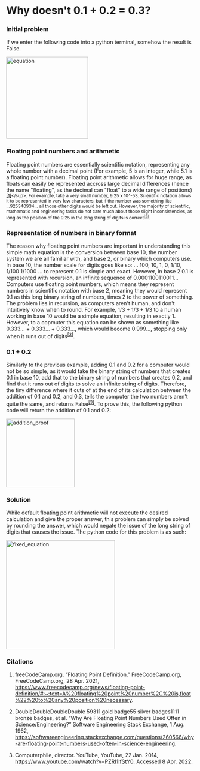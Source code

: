 # Why doesn't 0.1 + 0.2 = 0.3?

### Initial problem

If we enter the following code into a python terminal, somehow the result is False.

<img width="219" alt="equation" src="https://user-images.githubusercontent.com/89366878/162236540-c772bfda-befe-49d1-a5e0-537d2fb9c140.png">

### Floating point numbers and arithmetic

Floating point numbers are essentially scientific notation, representing any whole number with a decimal point (For example, 5 is an integer, while 5.1 is a floating point number). Floating point arithmetic allows for huge range, as floats can easily be represented accross large decimal differences (hence the name "floating", as the decimal can "float" to a wide range of positions)<sup>[[1]](https://www.freecodecamp.org/news/floating-point-definition/#:~:text=A%20floating%20point%20number%2C%20is,float%22%20to%20any%20position%20necessary.)</sup>. For example, take a very small number, 9.25 x 10^-53. Scientific notation allows it to be represented in very few characters, but if the number was something like ...925340934... all those other digits would be left out. However, the majority of scientific, mathematic and engineering tasks do not care much about those slight inconsistencies, as long as the position of the 9.25 in the long string of digits is correct<sup>[[2]](https://softwareengineering.stackexchange.com/questions/260566/why-are-floating-point-numbers-used-often-in-science-engineering)</sup>.

### Representation of numbers in binary format

The reason why floating point numbers are important in understanding this simple math equation is the conversion between base 10, the number system we are all familiar with, and base 2, or binary which computers use. In base 10, the number scale for digits goes like so: ... 100, 10, 1, 0, 1/10, 1/100 1/1000 ... to represent 0.1 is simple and exact. However, in base 2 0.1 is represented with recursion, an infinite sequence of 0.0001100110011... Computers use floating point numbers, which means they represent numbers in scientific notation with base 2, meaning they would represent 0.1 as this long binary string of numbers, times 2 to the power of something. The problem lies in recursion, as computers aren't human, and don't intuitively know when to round. For example, 1/3 + 1/3 + 1/3 to a human working in base 10 would be a simple equation, resulting in exactly 1. However, to a copmuter this equation can be shown as something like 0.333... + 0.333... + 0.333..., which would become 0.999..., stopping only when it runs out of digits<sup>[[3]](youtube.com/watch?v=PZRI1IfStY0)</sup>.

### 0.1 + 0.2

Similarly to the previous example, adding 0.1 and 0.2 for a computer would not be so simple, as it would take the binary string of numbers that creates 0.1 in base 10, add that to the binary string of numbers that creates 0.2, and find that it runs out of digits to solve an infinite string of digits. Therefore, the tiny difference where it cuts of at the end of its calculation between the addition of 0.1 and 0.2, and 0.3, tells the computer the two numbers aren't quite the same, and returns False<sup>[[3]](youtube.com/watch?v=PZRI1IfStY0)</sup>. To prove this, the following python code will return the addition of 0.1 and 0.2:

<img width="183" alt="addition_proof" src="https://user-images.githubusercontent.com/89366878/162236390-1fe604f9-4107-4d84-b7e6-540c27f933f3.png">

### Solution

While default floating point arithmetic will not execute the desired calculation and give the proper answer, this problem can simply be solved by rounding the answer, which would negate the issue of the long string of digits that causes the issue. The python code for this problem is as such:

<img width="291" alt="fixed_equation" src="https://user-images.githubusercontent.com/89366878/162236686-84c80eee-0aa6-4a54-861a-a96e73a3dcd0.png">

### Citations

1. freeCodeCamp.org. “Floating Point Definition.” FreeCodeCamp.org, FreeCodeCamp.org, 28 Apr. 2021, https://www.freecodecamp.org/news/floating-point-definition/#:~:text=A%20floating%20point%20number%2C%20is,float%22%20to%20any%20position%20necessary. 

2. DoubleDoubleDoubleDouble                    59311 gold badge55 silver badges1111 bronze badges, et al. “Why Are Floating Point Numbers Used Often in Science/Engineering?” Software Engineering Stack Exchange, 1 Aug. 1962, https://softwareengineering.stackexchange.com/questions/260566/why-are-floating-point-numbers-used-often-in-science-engineering. 

3. Computerphile, director. YouTube, YouTube, 22 Jan. 2014, https://www.youtube.com/watch?v=PZRI1IfStY0. Accessed 8 Apr. 2022. 
